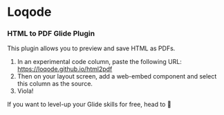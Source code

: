 # Loqode
### HTML to PDF Glide Plugin

This plugin allows you to preview and save HTML as PDFs. 

1. In an experimental code column, paste the following URL: https://loqode.github.io/html2pdf
2. Then on your layout screen, add a web-embed component and select this column as the source.
3. Viola!

If you want to level-up your Glide skills for free, head to   🚀
